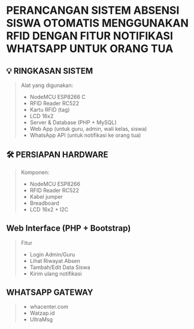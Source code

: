 # PERANCANGAN SISTEM ABSENSI SISWA OTOMATIS MENGGUNAKAN RFID DENGAN FITUR NOTIFIKASI WHATSAPP UNTUK ORANG TUA
## 💡 RINGKASAN SISTEM <br>
> Alat yang digunakan: <br>
> - NodeMCU ESP8266  C <br>
> - RFID Reader RC522 <br>
> - Kartu RFID (tag) <br>
> - LCD 16x2 <br>
> - Server & Database (PHP + MySQL) <br>
> - Web App (untuk guru, admin, wali kelas, siswa) <br>
> - WhatsApp API (untuk notifikasi ke orang tua)

## 🛠️ PERSIAPAN HARDWARE
> Komponen: <br>
> - NodeMCU ESP8266 <br>
> - RFID Reader RC522
> - Kabel jumper
> - Breadboard
> - LCD 16x2 + I2C

## Web Interface (PHP + Bootstrap)
> Fitur
> - Login Admin/Guru <br>
> - Lihat Riwayat Absen <br>
> - Tambah/Edit Data Siswa <br>
> - Kirim ulang notifikasi

##  WHATSAPP GATEWAY
> - whacenter.com <br>
> - Watzap.id <br>
> - UltraMsg
